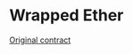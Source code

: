 # Wrapped Ether

[Original contract](https://etherscan.io/address/0xC02aaA39b223FE8D0A0e5C4F27eAD9083C756Cc2#code)